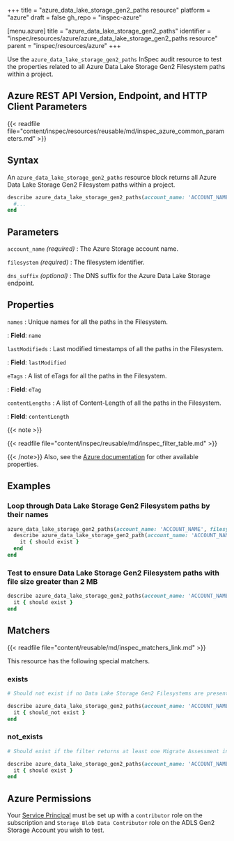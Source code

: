 +++
title = "azure_data_lake_storage_gen2_paths resource"
platform = "azure"
draft = false
gh_repo = "inspec-azure"

[menu.azure]
title = "azure_data_lake_storage_gen2_paths"
identifier = "inspec/resources/azure/azure_data_lake_storage_gen2_paths resource"
parent = "inspec/resources/azure"
+++

Use the `azure_data_lake_storage_gen2_paths` InSpec audit resource to test the properties related to all Azure Data Lake Storage Gen2 Filesystem paths within a project.

## Azure REST API Version, Endpoint, and HTTP Client Parameters

{{< readfile file="content/inspec/resources/reusable/md/inspec_azure_common_parameters.md" >}}

## Syntax

An `azure_data_lake_storage_gen2_paths` resource block returns all Azure Data Lake Storage Gen2 Filesystem paths within a project.

```ruby
describe azure_data_lake_storage_gen2_paths(account_name: 'ACCOUNT_NAME', filesystem: 'ADLS FILESYSTEM') do
  #...
end
```

## Parameters

`account_name` _(required)_
: The Azure Storage account name.

`filesystem` _(required)_
: The filesystem identifier.

`dns_suffix` _(optional)_
: The DNS suffix for the Azure Data Lake Storage endpoint.

## Properties

`names`
: Unique names for all the paths in the Filesystem.

: **Field**: `name`

`lastModifieds`
: Last modified timestamps of all the paths in the Filesystem.

: **Field**: `lastModified`

`eTags`
: A list of eTags for all the paths in the Filesystem.

: **Field**: `eTag`

`contentLengths`
: A list of Content-Length of all the paths in the Filesystem.

: **Field**: `contentLength`

{{< note >}}

{{< readfile file="content/inspec/reusable/md/inspec_filter_table.md" >}}

{{< /note>}}
Also, see the [Azure documentation](https://docs.microsoft.com/en-us/rest/api/storageservices/datalakestoragegen2/path/list) for other available properties.

## Examples

### Loop through Data Lake Storage Gen2 Filesystem paths by their names

```ruby
azure_data_lake_storage_gen2_paths(account_name: 'ACCOUNT_NAME', filesystem: 'ADLS FILESYSTEM').names.each do |name|
  describe azure_data_lake_storage_gen2_path(account_name: 'ACCOUNT_NAME', filesystem: 'ADLS FILESYSTEM', name: name) do
    it { should exist }
  end
end
```

### Test to ensure Data Lake Storage Gen2 Filesystem paths with file size greater than 2 MB

```ruby
describe azure_data_lake_storage_gen2_paths(account_name: 'ACCOUNT_NAME', filesystem: 'ADLS FILESYSTEM').where{ contentLength > 2097152 } do
  it { should exist }
end
```

## Matchers

{{< readfile file="content/reusable/md/inspec_matchers_link.md" >}}

This resource has the following special matchers.

### exists

```ruby
# Should not exist if no Data Lake Storage Gen2 Filesystems are present in the project and in the resource group.

describe azure_data_lake_storage_gen2_paths(account_name: 'ACCOUNT_NAME', filesystem: 'ADLS FILESYSTEM') do
  it { should_not exist }
end
```

### not_exists

```ruby
# Should exist if the filter returns at least one Migrate Assessment in the project and in the resource group.

describe azure_data_lake_storage_gen2_paths(account_name: 'ACCOUNT_NAME', filesystem: 'ADLS FILESYSTEM') do
  it { should exist }
end
```

## Azure Permissions

Your [Service Principal](https://docs.microsoft.com/en-us/azure/azure-resource-manager/resource-group-create-service-principal-portal) must be set up with a `contributor` role on the subscription and `Storage Blob Data Contributor` role on the ADLS Gen2 Storage Account you wish to test.
